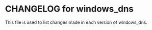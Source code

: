 # CHANGELOG for windows_dns

This file is used to list changes made in each version of windows_dns.

